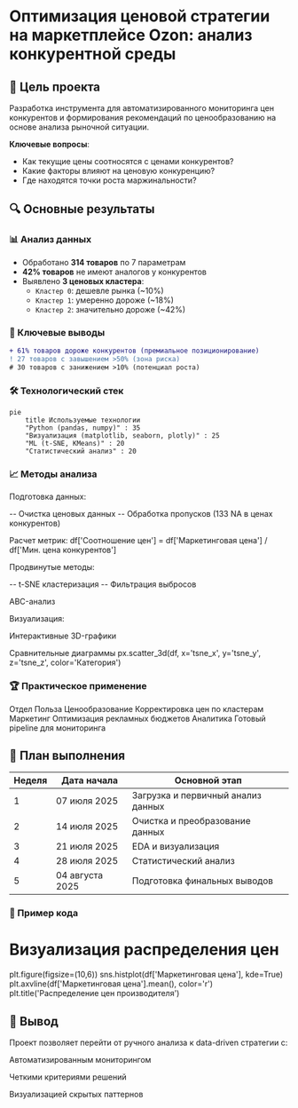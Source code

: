 # Оптимизация ценовой стратегии на маркетплейсе Ozon: анализ конкурентной среды

## 📌 Цель проекта
Разработка инструмента для автоматизированного мониторинга цен конкурентов и формирования рекомендаций по ценообразованию на основе анализа рыночной ситуации.

**Ключевые вопросы**:
- Как текущие цены соотносятся с ценами конкурентов?
- Какие факторы влияют на ценовую конкуренцию?
- Где находятся точки роста маржинальности?

## 🔍 Основные результаты

### 📊 Анализ данных
- Обработано **314 товаров** по 7 параметрам
- **42% товаров** не имеют аналогов у конкурентов
- Выявлено **3 ценовых кластера**:
  - `Кластер 0`: дешевле рынка (~10%)
  - `Кластер 1`: умеренно дороже (~18%)
  - `Кластер 2`: значительно дороже (~42%)

### 🎯 Ключевые выводы
```diff
+ 61% товаров дороже конкурентов (премиальное позиционирование)
! 27 товаров с завышением >50% (зона риска)
# 30 товаров с занижением >10% (потенциал роста)
```

### 🛠 Технологический стек
```mermaid
pie
    title Используемые технологии
    "Python (pandas, numpy)" : 35
    "Визуализация (matplotlib, seaborn, plotly)" : 25
    "ML (t-SNE, KMeans)" : 20
    "Статистический анализ" : 20
```

### 📈 Методы анализа
Подготовка данных:

-- Очистка ценовых данных
-- Обработка пропусков (133 NA в ценах конкурентов)

Расчет метрик:
df['Соотношение цен'] = df['Маркетинговая цена'] / df['Мин. цена конкурентов']


Продвинутые методы:

-- t-SNE кластеризация
-- Фильтрация выбросов

ABC-анализ

Визуализация:

Интерактивные 3D-графики

Сравнительные диаграммы
px.scatter_3d(df, x='tsne_x', y='tsne_y', z='tsne_z', color='Категория')


### 🏆 Практическое применение
Отдел	Польза
Ценообразование	Корректировка цен по кластерам
Маркетинг	Оптимизация рекламных бюджетов
Аналитика	Готовый pipeline для мониторинга


## 📅 План выполнения

| Неделя | Дата начала   | Основной этап                          |
|--------|---------------|----------------------------------------|
| 1      | 07 июля 2025  | Загрузка и первичный анализ данных     |
| 2      | 14 июля 2025  | Очистка и преобразование данных        |
| 3      | 21 июля 2025  | EDA и визуализация                     |
| 4      | 28 июля 2025  | Статистический анализ                  |
| 5      | 04 августа 2025 | Подготовка финальных выводов          |


### 🚀 Пример кода

# Визуализация распределения цен
plt.figure(figsize=(10,6))
sns.histplot(df['Маркетинговая цена'], kde=True)
plt.axvline(df['Маркетинговая цена'].mean(), color='r')
plt.title('Распределение цен производителя')


## 📌 Вывод
Проект позволяет перейти от ручного анализа к data-driven стратегии с:

Автоматизированным мониторингом

Четкими критериями решений

Визуализацией скрытых паттернов
